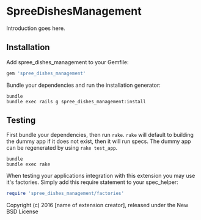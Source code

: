 SpreeDishesManagement
=====================

Introduction goes here.

Installation
------------

Add spree_dishes_management to your Gemfile:

```ruby
gem 'spree_dishes_management'
```

Bundle your dependencies and run the installation generator:

```shell
bundle
bundle exec rails g spree_dishes_management:install
```

Testing
-------

First bundle your dependencies, then run `rake`. `rake` will default to building the dummy app if it does not exist, then it will run specs. The dummy app can be regenerated by using `rake test_app`.

```shell
bundle
bundle exec rake
```

When testing your applications integration with this extension you may use it's factories.
Simply add this require statement to your spec_helper:

```ruby
require 'spree_dishes_management/factories'
```

Copyright (c) 2016 [name of extension creator], released under the New BSD License
